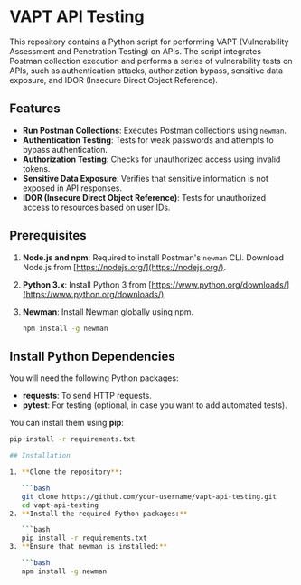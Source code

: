 # VAPT API Testing

This repository contains a Python script for performing VAPT (Vulnerability Assessment and Penetration Testing) on APIs. The script integrates Postman collection execution and performs a series of vulnerability tests on APIs, such as authentication attacks, authorization bypass, sensitive data exposure, and IDOR (Insecure Direct Object Reference).

## Features

- **Run Postman Collections**: Executes Postman collections using `newman`.
- **Authentication Testing**: Tests for weak passwords and attempts to bypass authentication.
- **Authorization Testing**: Checks for unauthorized access using invalid tokens.
- **Sensitive Data Exposure**: Verifies that sensitive information is not exposed in API responses.
- **IDOR (Insecure Direct Object Reference)**: Tests for unauthorized access to resources based on user IDs.

## Prerequisites

1. **Node.js and npm**: Required to install Postman's `newman` CLI. Download Node.js from [https://nodejs.org/](https://nodejs.org/).
2. **Python 3.x**: Install Python 3 from [https://www.python.org/downloads/](https://www.python.org/downloads/).
3. **Newman**: Install Newman globally using npm.

   ```bash
   npm install -g newman

## Install Python Dependencies

You will need the following Python packages:

- **requests**: To send HTTP requests.
- **pytest**: For testing (optional, in case you want to add automated tests).

You can install them using **pip**:

```bash
pip install -r requirements.txt

## Installation

1. **Clone the repository**:

   ```bash
   git clone https://github.com/your-username/vapt-api-testing.git
   cd vapt-api-testing
2. **Install the required Python packages:**

   ```bash
   pip install -r requirements.txt
3. **Ensure that newman is installed:**

   ```bash
   npm install -g newman

